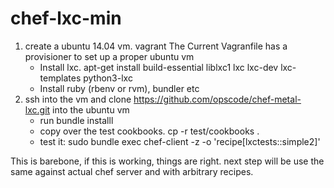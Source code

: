 chef-lxc-min
============

1. create a ubuntu 14.04 vm. vagrant
    The Current Vagranfile has a provisioner to set up a proper ubuntu vm
    * Install lxc. apt-get install build-essential liblxc1 lxc lxc-dev lxc-templates python3-lxc
    * Install ruby (rbenv or rvm), bundler etc
2. ssh into the vm and clone https://github.com/opscode/chef-metal-lxc.git into the ubuntu vm
    * run bundle installl
    * copy over the test cookbooks. cp -r test/cookbooks .
    * test it: sudo bundle exec chef-client -z -o 'recipe[lxctests::simple2]'


This is barebone, if this is working, things are right. next step will
be use the same against actual chef server and with arbitrary recipes.
